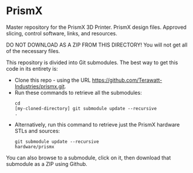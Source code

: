 PrismX
======
Master repository for the PrismX 3D Printer.  PrismX design files.  Approved slicing, control software, links, and resources.

DO NOT DOWNLOAD AS A ZIP FROM THIS DIRECTORY!  You will not get all of the necessary files.

This repository is divided into Git submodules.  The best way to get this code in its entirety is:
- Clone this repo - using the URL https://github.com/Terawatt-Industries/prismx.git.
- Run these commands to retrieve all the submodules:<pre><code>cd [my-cloned-directory]
git submodule update --recursive .</code></pre>
- Alternatively, run this command to retrieve just the PrismX hardware STLs and sources:<pre><code>git submodule update --recursive hardware/prismx</code></pre>

You can also browse to a submodule, click on it, then download that submodule as a ZIP using Github.
